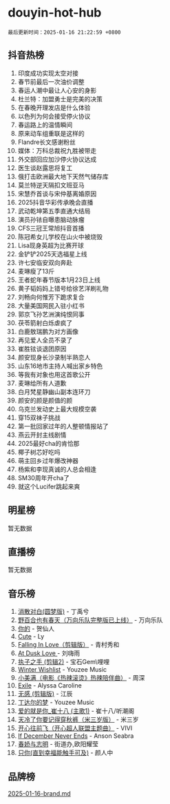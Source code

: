 # douyin-hot-hub

`最后更新时间：2025-01-16 21:22:59 +0800`

## 抖音热榜

1. 印度成功实现太空对接
1. 春节前最后一次油价调整
1. 春运人潮中最让人心安的身影
1. 杜兰特：加盟勇士是完美的决策
1. 在春晚开理发店是什么体验
1. 以色列为何会接受停火协议
1. 春运路上的温情瞬间
1. 原来动车组重联是这样的
1. Flandre长文感谢粉丝
1. 媒体：万科总裁祝九胜被带走
1. 外交部回应加沙停火协议达成
1. 医生谈赵露思将复工
1. 俄打击欧洲最大地下天然气储存库
1. 莫兰特逆天隔扣文班亚马
1. 宋慧乔首谈与宋仲基离婚原因
1. 2025抖音华彩传承晚会直播
1. 武动乾坤第五季直通大结局
1. 演员孙铱自曝患脑动脉瘤
1. CFS三冠王常旭抖音首播
1. 陈冠希女儿学校在山火中被烧毁
1. Lisa现身英超为比赛开球
1. 金铲铲2025天选福星上线
1. 许七安临安双向奔赴
1. 麦琳瘦了13斤
1. 王者蛇年春节版本1月23日上线
1. 黄子韬妈妈上错号给徐艺洋刷礼物
1. 刘畅向何惟芳下跪求复合
1. 大量美国网民入驻小红书
1. 郭京飞孙艺洲演纯恨同事
1. 茯苓箭射白烁虐疯了
1. 白鹿敖瑞鹏为对方画像
1. 再见爱人全员不录了
1. 崔胜铉谈退团原因
1. 颜安现身长沙录制半熟恋人
1. 山东16地市主持人喊出家乡特色
1. 等我有对象也用这首歌公开
1. 麦琳给所有人道歉
1. 白月梵星静幽山副本连环刀
1. 颜安的颜是颜值的颜
1. 乌克兰发动史上最大规模空袭
1. 穿15双袜子挑战
1. 第一批回家过年的人整顿情报站了
1. 燕云开封主线剧情
1. 2025最好cha的肯恰那
1. 椰子树芯好吃吗
1. 萌主回乡过年爆改神器
1. 杨紫和李现真诚的人总会相逢
1. SM30周年开cha了
1. 就这个Lucifer跳起来爽

## 明星榜

暂无数据

## 直播榜

暂无数据

## 音乐榜

1. [消散对白(圆梦版)](https://sf5-hl-cdn-tos.douyinstatic.com/obj/tos-cn-ve-2774/og4jB5I5IizzoZVAAAzWgBMAsMDWoArfwBOiFs) - 丁禹兮
1. [野百合也有春天（万向乐队完整版已上线）](https://sf5-hl-cdn-tos.douyinstatic.com/obj/tos-cn-ve-2774/oMnUxhRAMiAGBqDtIPBQ7ACYQZFlJCftcgeDJE) - 万向乐队
1. [你的](https://sf3-cdn-tos.douyinstatic.com/obj/tos-cn-ve-2774/oYuIeKf42jB7sEV6B2upMdpYAgfrQWj0FeRegh) - 贺仙人
1. [Cute](https://sf5-hl-cdn-tos.douyinstatic.com/obj/tos-cn-ve-2774/o4IbIzHWKAAB4wsS5qMBRiiAlEBGTpQRNfFvuo) - Ly
1. [Falling In Love（剪辑版）](https://sf5-hl-cdn-tos.douyinstatic.com/obj/tos-cn-ve-2774/o8ajpA8zzgBPahbBIO8AcKGBLJezFCRd1wfP9f) - 青村秀和
1. [ At Dusk  Love ](https://sf5-hl-cdn-tos.douyinstatic.com/obj/tos-cn-ve-2774/o8CrpCf5CaYgI4ZrtQgMQAFEfuGqNnRSDQAPBc) - 刘嗨雨
1. [执子之手 (剪辑2)](https://sf5-hl-cdn-tos.douyinstatic.com/obj/tos-cn-ve-2774/oUoZLQjCc31XzqsBnBQUNgeKtYPBcgbFDwtfcu) - 宝石Gem\哩哩
1. [Winter Wishlist](https://sf5-hl-cdn-tos.douyinstatic.com/obj/tos-cn-ve-2774/oIIgUOeamCFCVAzxN6MFRLIBlLGpUqQxeeHrLE) - Youzee Music
1. [小美满（电影《热辣滚烫》热辣陪伴曲）](https://sf5-hl-cdn-tos.douyinstatic.com/obj/tos-cn-ve-2774/o0GAn2lSgfZIDUgtevCGDQYnFg4CwnrBaxbTZL) - 周深
1. [Exile](https://sf5-hl-cdn-tos.douyinstatic.com/obj/tos-cn-ve-2774/oYj4gAQTknKE3WW0Je8KGmQ7z1cA4FefwtbufD) - Alyssa Caroline
1. [无感 (剪辑版)](https://sf5-hl-cdn-tos.douyinstatic.com/obj/tos-cn-ve-2774/o0eIsUzJBDlQaQFC5OFlgbMEZC1TFYBftOBn6p) - 江辰
1. [丁达尔的梦](https://sf5-hl-cdn-tos.douyinstatic.com/obj/tos-cn-ve-2774/oMU3WirUZBVQkAC9ccG5P2IQirziZM2RTInUY) - Youzee Music
1. [爱的就是你_崔十八 (主歌1)](https://sf5-hl-cdn-tos.douyinstatic.com/obj/tos-cn-ve-2774/oI5BO5DhFZ6UTcNCnZaOCBLtZ7WIMQGfgnXf5E) - 崔十八/听潮阁
1. [天冷了你要记得穿秋裤（米三岁版）](https://sf5-hl-cdn-tos.douyinstatic.com/obj/tos-cn-ve-2774/oQlIwVIDWiZ6BQilAorS7MA0AgCkQDvcZAdm1) - 米三岁
1. [开心往前飞（开心超人联盟主题曲）](https://sf5-hl-cdn-tos.douyinstatic.com/obj/tos-cn-ve-2774/9d8fb7c82cf1421fb93a9fe925275e0a) - VIVI
1. [If December Never Ends](https://sf5-hl-cdn-tos.douyinstatic.com/obj/tos-cn-ve-2774/oY1IQMoTgCFIBg8RZifyqlBBt1UFgitTYmxeOS) - Anson Seabra
1. [春娇与志明](https://sf5-hl-cdn-tos.douyinstatic.com/obj/tos-cn-ve-2774/e530d8fceb7044b39707d7f9ff54add1) - 街道办,欧阳耀莹
1. [只你(直到幸福能触手可及)](https://sf5-hl-cdn-tos.douyinstatic.com/obj/tos-cn-ve-2774/o0lBkRDzFTeaVSUz3ZZSCBVtZ5DIMQGfgmEAuE) - 颜人中

## 品牌榜

[2025-01-16-brand.md](2025-01-16-brand.md)
